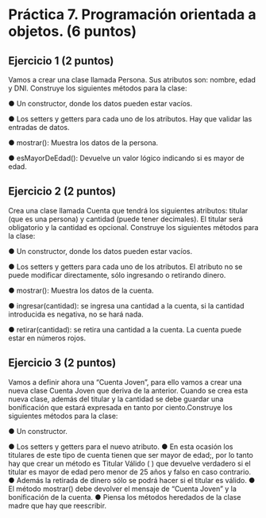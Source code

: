 # Práctica 7. Programación orientada a objetos. (6 puntos)
## Ejercicio 1 (2 puntos)
Vamos a crear una clase llamada Persona. Sus atributos son: nombre, edad y
DNI. Construye los siguientes métodos para la clase:

● Un constructor, donde los datos pueden estar vacíos.

● Los setters y getters para cada uno de los atributos. Hay que validar las
entradas de datos.

● mostrar(): Muestra los datos de la persona.

● esMayorDeEdad(): Devuelve un valor lógico indicando si es mayor de edad.


## Ejercicio 2 (2 puntos)
Crea una clase llamada Cuenta que tendrá los siguientes atributos: titular (que es
una persona) y cantidad (puede tener decimales). El titular será obligatorio y la
cantidad es opcional. Construye los siguientes métodos para la clase:

● Un constructor, donde los datos pueden estar vacíos.

● Los setters y getters para cada uno de los atributos. El atributo no se puede
modificar directamente, sólo ingresando o retirando dinero.

● mostrar(): Muestra los datos de la cuenta.

● ingresar(cantidad): se ingresa una cantidad a la cuenta, si la cantidad
introducida es negativa, no se hará nada.

● retirar(cantidad): se retira una cantidad a la cuenta. La cuenta puede estar
en números rojos.


## Ejercicio 3 (2 puntos)
Vamos a definir ahora una “Cuenta Joven”, para ello vamos a crear una nueva
clase Cuenta Joven que deriva de la anterior. Cuando se crea esta nueva clase,
además del titular y la cantidad se debe guardar una bonificación que estará
expresada en tanto por ciento.Construye los siguientes métodos para la clase:

● Un constructor.

● Los setters y getters para el nuevo atributo.
● En esta ocasión los titulares de este tipo de cuenta tienen que ser mayor de
edad;, por lo tanto hay que crear un método es Titular Válido ( ) que
devuelve verdadero si el titular es mayor de edad pero menor de 25 años y
falso en caso contrario.
● Además la retirada de dinero sólo se podrá hacer si el titular es válido.
● El método mostrar() debe devolver el mensaje de “Cuenta Joven” y la
bonificación de la cuenta.
● Piensa los métodos heredados de la clase madre que hay que reescribir.
